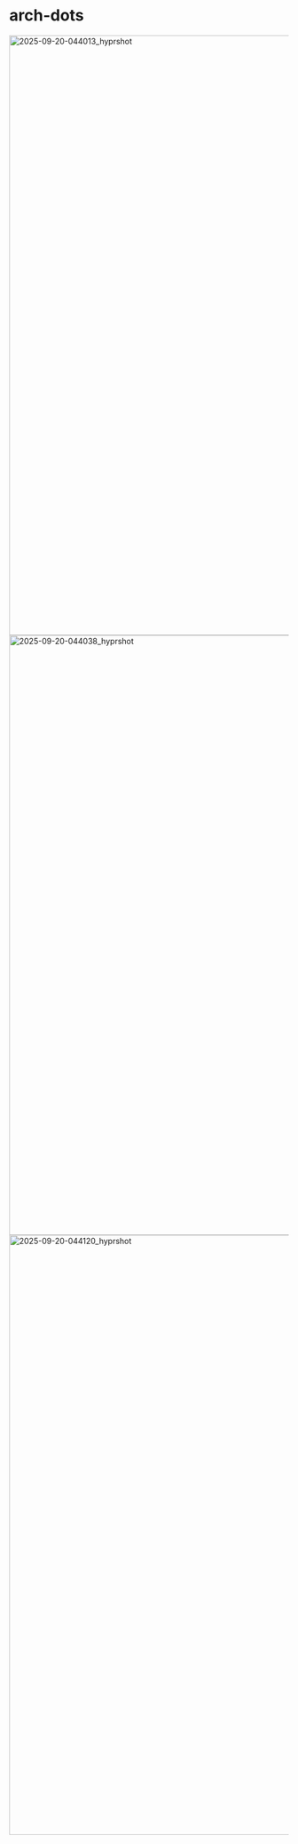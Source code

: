 # arch-dots
<img width="1920" height="1080" alt="2025-09-20-044013_hyprshot" src="https://github.com/user-attachments/assets/fc3a4a6e-64b7-43fb-b593-1d26635f8af8" />
<img width="1920" height="1080" alt="2025-09-20-044038_hyprshot" src="https://github.com/user-attachments/assets/2c27cf13-e4ad-42e8-9459-190e8ae0a988" />
<img width="1920" height="1080" alt="2025-09-20-044120_hyprshot" src="https://github.com/user-attachments/assets/1054ea93-e2ad-4bf9-9e38-8f782484f382" />
